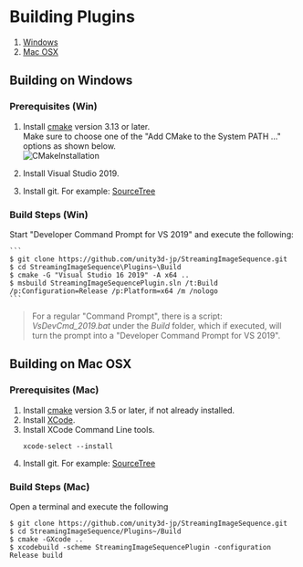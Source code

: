 # Building Plugins

1. [Windows](#building-on-windows)
1. [Mac OSX](#building-on-mac-osx)


## Building on Windows

### Prerequisites (Win)

1. Install [cmake](https://cmake.org/)  version 3.13 or later.  
   Make sure to choose one of the "Add CMake to the System PATH ..." options as shown below.  
   ![CMakeInstallation](../Images/CMakeInstallation.png)
   
1. Install Visual Studio 2019.
1. Install git. For example: [SourceTree](https://www.sourcetreeapp.com/)
    

### Build Steps (Win)


Start "Developer Command Prompt for VS 2019" and execute the following:

    ``` 
    $ git clone https://github.com/unity3d-jp/StreamingImageSequence.git
    $ cd StreamingImageSequence\Plugins~\Build 
    $ cmake -G "Visual Studio 16 2019" -A x64 ..
    $ msbuild StreamingImageSequencePlugin.sln /t:Build /p:Configuration=Release /p:Platform=x64 /m /nologo
    ```  

> For a regular "Command Prompt", there is a script: *VsDevCmd_2019.bat* 
> under the *Build* folder, which if executed, will turn the prompt into a 
> "Developer Command Prompt for VS 2019".


## Building on Mac OSX

### Prerequisites (Mac)

1. Install [cmake](https://cmake.org/)  version 3.5 or later, if not already installed.
1. Install [XCode](https://developer.apple.com/xcode/).
1. Install XCode Command Line tools.
    ``` 
    xcode-select --install
    ```  
1. Install git. For example: [SourceTree](https://www.sourcetreeapp.com/)


### Build Steps (Mac)

Open a terminal and execute the following

``` 
$ git clone https://github.com/unity3d-jp/StreamingImageSequence.git
$ cd StreamingImageSequence/Plugins~/Build 
$ cmake -GXcode ..
$ xcodebuild -scheme StreamingImageSequencePlugin -configuration Release build
```



